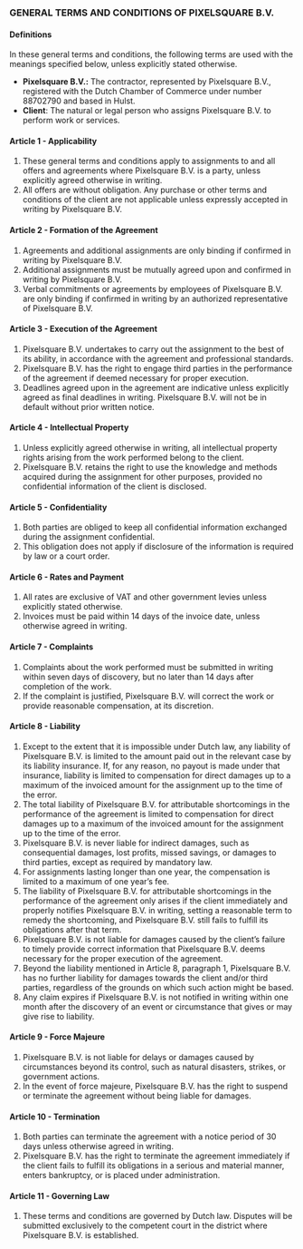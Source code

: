 ### GENERAL TERMS AND CONDITIONS OF PIXELSQUARE B.V.
#### Definitions
In these general terms and conditions, the following terms are used with the meanings
specified below, unless explicitly stated otherwise.

- **Pixelsquare B.V.:** The contractor, represented by Pixelsquare B.V., registered with the
Dutch Chamber of Commerce under number 88702790 and based in Hulst.
- **Client**: The natural or legal person who assigns Pixelsquare B.V. to perform work or
services.
#### Article 1 - Applicability
1. These general terms and conditions apply to assignments to and all offers and agreements
where Pixelsquare B.V. is a party, unless explicitly agreed otherwise in writing.
2. All offers are without obligation. Any purchase or other terms and conditions of the client
are not applicable unless expressly accepted in writing by Pixelsquare B.V.

#### Article 2 - Formation of the Agreement
1. Agreements and additional assignments are only binding if confirmed in writing by
Pixelsquare B.V.
2. Additional assignments must be mutually agreed upon and confirmed in writing by
Pixelsquare B.V.
3. Verbal commitments or agreements by employees of Pixelsquare B.V. are only binding if
confirmed in writing by an authorized representative of Pixelsquare B.V.

#### Article 3 - Execution of the Agreement
1. Pixelsquare B.V. undertakes to carry out the assignment to the best of its ability, in
accordance with the agreement and professional standards.
2. Pixelsquare B.V. has the right to engage third parties in the performance of the agreement
if deemed necessary for proper execution.
3. Deadlines agreed upon in the agreement are indicative unless explicitly agreed as final
deadlines in writing. Pixelsquare B.V. will not be in default without prior written notice.
#### Article 4 - Intellectual Property
1. Unless explicitly agreed otherwise in writing, all intellectual property rights arising from
the work performed belong to the client.
2. Pixelsquare B.V. retains the right to use the knowledge and methods acquired during the
assignment for other purposes, provided no confidential information of the client is
disclosed.
#### Article 5 - Confidentiality
1. Both parties are obliged to keep all confidential information exchanged during the
assignment confidential.
2. This obligation does not apply if disclosure of the information is required by law or a
court order.
#### Article 6 - Rates and Payment
1. All rates are exclusive of VAT and other government levies unless explicitly stated
otherwise.
2. Invoices must be paid within 14 days of the invoice date, unless otherwise agreed in
writing.

#### Article 7 - Complaints
1. Complaints about the work performed must be submitted in writing within seven days of
discovery, but no later than 14 days after completion of the work.
2. If the complaint is justified, Pixelsquare B.V. will correct the work or provide reasonable
compensation, at its discretion.

#### Article 8 - Liability
1. Except to the extent that it is impossible under Dutch law, any liability of Pixelsquare
B.V. is limited to the amount paid out in the relevant case by its liability insurance. If, for
any reason, no payout is made under that insurance, liability is limited to compensation
for direct damages up to a maximum of the invoiced amount for the assignment up to the
time of the error.
2. The total liability of Pixelsquare B.V. for attributable shortcomings in the performance of
the agreement is limited to compensation for direct damages up to a maximum of the
invoiced amount for the assignment up to the time of the error.
3. Pixelsquare B.V. is never liable for indirect damages, such as consequential damages, lost
profits, missed savings, or damages to third parties, except as required by mandatory law.
4. For assignments lasting longer than one year, the compensation is limited to a maximum
of one year’s fee.
5. The liability of Pixelsquare B.V. for attributable shortcomings in the performance of the
agreement only arises if the client immediately and properly notifies Pixelsquare B.V. in
writing, setting a reasonable term to remedy the shortcoming, and Pixelsquare B.V. still
fails to fulfill its obligations after that term.
6. Pixelsquare B.V. is not liable for damages caused by the client’s failure to timely provide
correct information that Pixelsquare B.V. deems necessary for the proper execution of the
agreement.
7. Beyond the liability mentioned in Article 8, paragraph 1, Pixelsquare B.V. has no further
liability for damages towards the client and/or third parties, regardless of the grounds on
which such action might be based.
8. Any claim expires if Pixelsquare B.V. is not notified in writing within one month after the
discovery of an event or circumstance that gives or may give rise to liability.

#### Article 9 - Force Majeure
1. Pixelsquare B.V. is not liable for delays or damages caused by circumstances beyond its
control, such as natural disasters, strikes, or government actions.
2. In the event of force majeure, Pixelsquare B.V. has the right to suspend or terminate the
agreement without being liable for damages.

#### Article 10 - Termination
1. Both parties can terminate the agreement with a notice period of 30 days unless otherwise
agreed in writing.
2. Pixelsquare B.V. has the right to terminate the agreement immediately if the client fails to
fulfill its obligations in a serious and material manner, enters bankruptcy, or is placed
under administration.

#### Article 11 - Governing Law
1. These terms and conditions are governed by Dutch law.
Disputes will be submitted exclusively to the competent court in the district where
Pixelsquare B.V. is established.